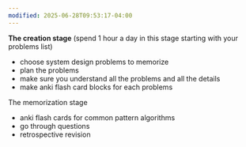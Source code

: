 ```yaml
---
modified: 2025-06-28T09:53:17-04:00
---
```



**The creation stage** (spend 1 hour a day in this stage starting with your problems list)
- choose system design problems to memorize
- plan the problems
- make sure you understand all the problems and all the details
- make anki flash card blocks for each problems


The memorization stage
- anki flash cards for common pattern algorithms
- go through questions
- retrospective revision